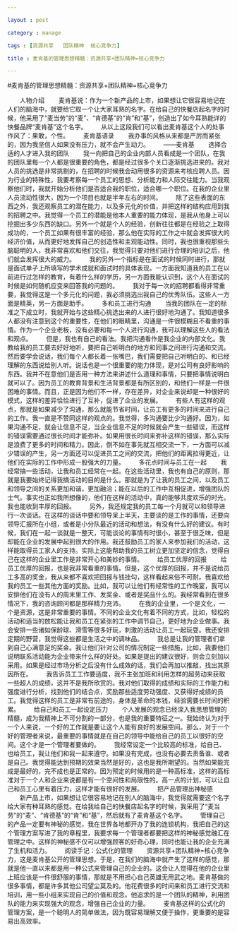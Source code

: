 ```yaml
---

layout : post

category : manage

tags : [资源共享   团队精神  核心竞争力]

title : 麦肯基的管理思想精髓：资源共享+团队精神=核心竞争力

---
```

#麦肯基的管理思想精髓：资源共享+团队精神=核心竞争力





　　人物介绍
　　麦肯基说：作为一个新产品的上市，如果想让它很容易地记在人们的脑海中，就要给它取一个让大家耳熟的名字。在给自己的快餐店起名字的时候，他采用了“麦当劳”的“麦”、“肯德基”的“肯”和“基”，创造出了如今耳熟能详的快餐品牌“麦肯基”这个名字。
　　从以上这段我们可以看出麦肯基这个人的处事作风了：果敢，个性。
　　麦肯基语录
　　我办事的风格从来都是严厉而紧张的，因为我坚信人如果没有压力，就不会产生动力。
　　——麦肯基
　　选择合适的人才进入我的团队
　　我一向把自己的企业内部人员看成是一个团队，在我的团队里每一个人都是很重要的角色，都是经过很多个关口逐渐挑选进来的。我对人员的挑选是非常挑剔的，在招聘的时候我会动用很多的资源来考核应聘人员。因为行业的特殊性，我要考察每一个员工的思想、分析能力和人际交往能力。当我观察他们时，我就开始分析他们是否适合我的职位，适合哪一个职位。在我的企业里人员流动性很大，因为一个项目也就是半年左右的时间。
　　除了这些表面的东西之外，我还观察员工的潜在能力，以及多元化的价值，并把这样的结构应用到我的招聘之中。我觉得一个员工的潜能是他本人重要的能力体现，是我从他身上可以挖掘出多少东西的缺口。另外一个就是个人的经验，创新往往都是在经验之上取得成功的，一个员工如果有很丰富的经验，那么他在实际的工作之中就会发挥很大的经济价值，从而更好地发挥自己的创造性和主观能动性。同时，我也很重视那些头脑聪明的人，我非常喜欢和他们交往，我觉得只要对他们进行合理的培训之后，他们就会发挥很大的威力。
　　我的另外一个指标是在面试的时候同时进行，那就是面试单子上所填写的学术成就和面试时的具体表现。一方面我知道我的员工在以前进行过怎样的教育，有着什么样的学历，另一方面我能认识到，这个人在面试的时候是如何随机应变来回答我的问题的。
　　我对于每一次的招聘都看得非常重要，我觉得这是一个多元化的问题，我必须挑选出我自己的优秀队伍。这些人一方面是精英，另一方面是助手。
　　多和员工进行沟通
　　当我的团队在一定的标准之下成立时，我就开始与这些精心挑选出来的人进行很好地沟通了。我知道很多人都没有注意到这个的重要性，在他们的眼睛里，沟通是一件很模糊且不看重的事情。作为一个企业老板，没有必要和每一个人进行沟通，我可以理解这些人的看法和观点。
　　但是，我也有自己的看法。我把沟通看作是我企业的内部文化。我教给我的员工要去好好地听，要把自己听明白的地方和同事之间进行沟通和交流。然后要学会说话，我们每个人都长着一张嘴巴，我们需要把自己听明白的、和已经理解的东西说给别人听。说话也是一个很重要的能力体现，是对公司有良好影响的东西。我并不在意他们是否用一种方法来讲述什么道理和事情，只要把事情说明白就可以了。因为员工的教育背景和生活背景都是有所区别的，和他们一样是一件很困难的事情。而且，正是因为他们不一样，存在差异，对企业来说却是一种很好的模式，这样的差异恰恰进行了互补，促进了企业的发展。
　　有些人有这样的观点，那就是如果减少了沟通，那么就能节省时间，让员工有更多的时间来进行自己的工作。我一直是不赞同这样的观点的。我觉得，多沟通要比少沟通好。因为，如果沟通不足，就会让信息不足，当企业信息不足的时候就会产生一些错误，而这样的错误需要通过很长时间才能弥补。如果用很长时间来弥补这样的错误，那么实际是浪费了更多的时间和精力。因此，倒不如在事先就互相交流一下，一方面可以减少错误的产生，另一方面还可以促进员工之间的交流，把他们的距离拉得更近，让他们在实际的工作中形成一股强大的力量。
　　多花点时间与员工在一起
　　我经常搞一些活动，让我和员工经常在一起。在这些活动里，我也有自己的原则，那就是我要始终记得我搞活动的目的是什么。那就是为了让我的员工之间，以及员工和领导之间的关系更加和谐，更加融洽；能在以后的工作中互相促进，增强团队的士气。事实也正如我所想像的，他们在这样的活动中，真的能够共度欢乐的时光，我也能收到丰厚的回报。
　　另外，我还规定我的员工每一个月就可以和领导进行一次谈话。在这样的谈话中要和领导呆上半天，主要谈的是工作的事情，还要向领导汇报所在小组，或者是小分队最近的活动和想法，有没有什么好的建议。有时候，我们在一起一谈就是一整天，可能谈论的事情有时很小，甚至于很乏味，但是却能在企业的发展中起到很大的作用。我还鼓励员工的家人来参加我们的活动，这样能取得员工家人的支持。实际上这能帮助我的员工树立更加坚定的信念，觉得自己在这样的企业里工作是非常开心和美妙的事情。
　　给员工优厚的回报
　　给员工优厚的回报，也是我非常看重的事情。但是，这个优厚的回报，并不是说给员工多高的奖金，我从来都不喜欢把回报与钱挂勾，这样看起来俗不可耐。我喜欢给我的员工一些其他方面的奖励。比如，我可以让他们有经常性的工作晚宴，我可以安排他们在没有人的周末里工作、发奖金、或者是奖品什么的。我经常看到在很多情况下，我的咨询顾问都是那样精力充沛。
　　在我的企业里，一个是文化，一个是资源，这是非常重要的事情。不同的企业文化有着不同的方式，比如，轻松的活动和适当的放松能让我和员工在紧张的工作中调节自己，更好地为企业做事。我会安排一些诸如保龄球、滑雪等很多好玩，刺激的活动让员工一起玩耍。我还安排定期的野营，我觉得这些都是生活之中的调味品。
　　我总是让我的管理者们拿到自己心满意足的奖金。我让他们针对公司的情况制定一些措施，比如，我要他们说明联系活动能为企业带来什么样的好处。如果是提出的建议很好，则会立刻加以采用。如果是经过市场分析之后没有什么成效的话，我们会再加以推敲，找出其原因所在。
　　我告诉员工工作要适度，我不主张加班和利用怎样的超劳动来获取一些超人的成绩，这并不是我所欣赏的。我对他们取得的成绩和实际的工作能力和强度进行分析，找到他们的结合点，奖励那些适度劳动强度、又获得好成绩的员工。我觉得这样的员工是非常有前途的，身体是革命的本钱，经验需要长时间的积累。
　　给自己和员工一起设定压力
　　个人发展的观念已经深入我思想管理的精髓，成为我精神上不可分割的一部分，也是我的重要特征之一。我始终认为对于一个人来说，一个好的工作就是要让这个人能有良好的发展空间。那么，对于一个好的管理者来说，最重要的事情就是在自己的领导中能给自己的员工以很好的空间。这个才是一个管理者要做的。
　　我经常设定一个比较高的标准，给自己、也给员工，我让他们和我一起来遵守。如果没有完成，也没有必要去责备谁、或者是自己。我觉得能达到预期的效果当然是好的，这也是我所期望的。当然如果能完成是最好的，完不成也是正常的。因为预定的时候用的是一种高标准，这样的高标准对于一个人和企业来说都是有一个空间性和局限性的。高一点的计划，可以让自己和员工心里有着压力，这样才能有很好的发展。
　　把产品管理出神秘感
　　新产品上市，如果想让它很容易地记在别人的脑海中，我觉得就需要这个名字给大家有种耳熟的感觉。在给我给自己的快餐店起名字的时候，我采用了“麦当劳”的“麦”、“肯德基”的“肯”和“基”，然后就有了麦肯基这个名字。
　　管理自己的产品一定要有神秘的感觉，我在世界各地都开办了我的连锁机构，我把自己的这个管理方案写进了我的章程里，我要求每一个管理者都要把这样的神秘感觉融汇在管理之中。这样的神秘感不仅可以增强顾客的好奇心理，同时也能让我的企业充满了生机和活力。
　　阅读手记：公式化的管理
　　资源共享+团队精神=核心竞争力，这是麦肯基公开的管理思想。于是，在我们的脑海中就产生了这样的感觉，那就是他一直以来都是用一种公式来管理自己的企业的。这会让人觉得在他的企业里上班应该是一件很舒服的事情，那就是不用担心自己英雄无用武之地。麦肯基做的很多事情，都是许多其他公司望尘莫及的。他花费很多的时间来和员工进行交流和培训，用一些小组来实现自己的价值和观念。他追求的是一个团队的精神，利用团队的能力来实现强大的观念，增强自己企业的力量。
　　麦肯基这样的公式化的管理方案，是一个聪明人的简单做法，因为既容易理解又便于操作，更重要的是容易出高效率。
